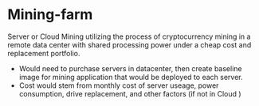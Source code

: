 # Mining-farm
Server or Cloud Mining utilizing the process of cryptocurrency mining in a remote data center with shared processing power under a cheap cost and replacement portfolio. 

* Would need to purchase servers in datacenter, then create baseline image for mining application that would be deployed to each server.
* Cost would stem from monthly cost of server useage, power consumption, drive replacement, and other factors (if not in Cloud )
